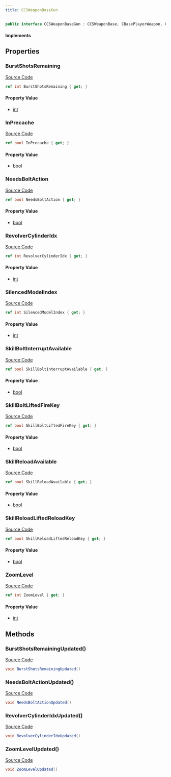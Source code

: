 ```yaml
---
title: CCSWeaponBaseGun
---
```


```csharp
public interface CCSWeaponBaseGun : CCSWeaponBase, CBasePlayerWeapon, CEconEntity, CBaseFlex, CBaseAnimGraph, CBaseModelEntity, CBaseEntity, CEntityInstance, ISchemaClass<CEntityInstance>, ISchemaClass<CBaseEntity>, ISchemaClass<CBaseModelEntity>, ISchemaClass<CBaseAnimGraph>, ISchemaClass<CBaseFlex>, ISchemaClass<CEconEntity>, ISchemaClass<CBasePlayerWeapon>, ISchemaClass<CCSWeaponBase>, ISchemaClass<CCSWeaponBaseGun>, ISchemaField, ISchemaClass, INativeHandle
```

#### Implements

## Properties

### BurstShotsRemaining

[Source Code](https://github.com/swiftly-solution/swiftlys2/blob/beta/managed/src/SwiftlyS2.Generated/Schemas/Interfaces/CCSWeaponBaseGun.cs#L18)

```csharp
ref int BurstShotsRemaining { get; }
```

#### Property Value

- [int](https://learn.microsoft.com/dotnet/api/system.int32)

### InPrecache

[Source Code](https://github.com/swiftly-solution/swiftlys2/blob/beta/managed/src/SwiftlyS2.Generated/Schemas/Interfaces/CCSWeaponBaseGun.cs#L22)

```csharp
ref bool InPrecache { get; }
```

#### Property Value

- [bool](https://learn.microsoft.com/dotnet/api/system.boolean)

### NeedsBoltAction

[Source Code](https://github.com/swiftly-solution/swiftlys2/blob/beta/managed/src/SwiftlyS2.Generated/Schemas/Interfaces/CCSWeaponBaseGun.cs#L24)

```csharp
ref bool NeedsBoltAction { get; }
```

#### Property Value

- [bool](https://learn.microsoft.com/dotnet/api/system.boolean)

### RevolverCylinderIdx

[Source Code](https://github.com/swiftly-solution/swiftlys2/blob/beta/managed/src/SwiftlyS2.Generated/Schemas/Interfaces/CCSWeaponBaseGun.cs#L26)

```csharp
ref int RevolverCylinderIdx { get; }
```

#### Property Value

- [int](https://learn.microsoft.com/dotnet/api/system.int32)

### SilencedModelIndex

[Source Code](https://github.com/swiftly-solution/swiftlys2/blob/beta/managed/src/SwiftlyS2.Generated/Schemas/Interfaces/CCSWeaponBaseGun.cs#L20)

```csharp
ref int SilencedModelIndex { get; }
```

#### Property Value

- [int](https://learn.microsoft.com/dotnet/api/system.int32)

### SkillBoltInterruptAvailable

[Source Code](https://github.com/swiftly-solution/swiftlys2/blob/beta/managed/src/SwiftlyS2.Generated/Schemas/Interfaces/CCSWeaponBaseGun.cs#L32)

```csharp
ref bool SkillBoltInterruptAvailable { get; }
```

#### Property Value

- [bool](https://learn.microsoft.com/dotnet/api/system.boolean)

### SkillBoltLiftedFireKey

[Source Code](https://github.com/swiftly-solution/swiftlys2/blob/beta/managed/src/SwiftlyS2.Generated/Schemas/Interfaces/CCSWeaponBaseGun.cs#L34)

```csharp
ref bool SkillBoltLiftedFireKey { get; }
```

#### Property Value

- [bool](https://learn.microsoft.com/dotnet/api/system.boolean)

### SkillReloadAvailable

[Source Code](https://github.com/swiftly-solution/swiftlys2/blob/beta/managed/src/SwiftlyS2.Generated/Schemas/Interfaces/CCSWeaponBaseGun.cs#L28)

```csharp
ref bool SkillReloadAvailable { get; }
```

#### Property Value

- [bool](https://learn.microsoft.com/dotnet/api/system.boolean)

### SkillReloadLiftedReloadKey

[Source Code](https://github.com/swiftly-solution/swiftlys2/blob/beta/managed/src/SwiftlyS2.Generated/Schemas/Interfaces/CCSWeaponBaseGun.cs#L30)

```csharp
ref bool SkillReloadLiftedReloadKey { get; }
```

#### Property Value

- [bool](https://learn.microsoft.com/dotnet/api/system.boolean)

### ZoomLevel

[Source Code](https://github.com/swiftly-solution/swiftlys2/blob/beta/managed/src/SwiftlyS2.Generated/Schemas/Interfaces/CCSWeaponBaseGun.cs#L16)

```csharp
ref int ZoomLevel { get; }
```

#### Property Value

- [int](https://learn.microsoft.com/dotnet/api/system.int32)

## Methods

### BurstShotsRemainingUpdated()

[Source Code](https://github.com/swiftly-solution/swiftlys2/blob/beta/managed/src/SwiftlyS2.Generated/Schemas/Interfaces/CCSWeaponBaseGun.cs#L37)

```csharp
void BurstShotsRemainingUpdated()
```

### NeedsBoltActionUpdated()

[Source Code](https://github.com/swiftly-solution/swiftlys2/blob/beta/managed/src/SwiftlyS2.Generated/Schemas/Interfaces/CCSWeaponBaseGun.cs#L38)

```csharp
void NeedsBoltActionUpdated()
```

### RevolverCylinderIdxUpdated()

[Source Code](https://github.com/swiftly-solution/swiftlys2/blob/beta/managed/src/SwiftlyS2.Generated/Schemas/Interfaces/CCSWeaponBaseGun.cs#L39)

```csharp
void RevolverCylinderIdxUpdated()
```

### ZoomLevelUpdated()

[Source Code](https://github.com/swiftly-solution/swiftlys2/blob/beta/managed/src/SwiftlyS2.Generated/Schemas/Interfaces/CCSWeaponBaseGun.cs#L36)

```csharp
void ZoomLevelUpdated()
```

